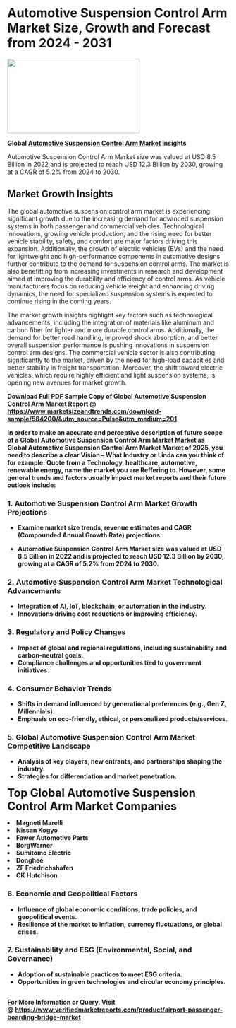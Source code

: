 <H1>Automotive Suspension Control Arm Market Size, Growth and Forecast from 2024 - 2031</H1><img class="aligncenter size-medium wp-image-584254" src="https://thirdeyenews.in/wp-content/uploads/2024/09/Global-Market-Research-300x168.jpeg" alt="" width="300" height="168" /><p><strong>Global&nbsp;<a href="https://www.marketsizeandtrends.com/download-sample/584200/&amp;utm_source=Pulse&amp;utm_medium=201">Automotive Suspension Control Arm Market</a> Insights</strong></p><p>Automotive Suspension Control Arm Market size was valued at USD 8.5 Billion in 2022 and is projected to reach USD 12.3 Billion by 2030, growing at a CAGR of 5.2% from 2024 to 2030.</p><p><h2>Market Growth Insights</h2> <p>The global automotive suspension control arm market is experiencing significant growth due to the increasing demand for advanced suspension systems in both passenger and commercial vehicles. Technological innovations, growing vehicle production, and the rising need for better vehicle stability, safety, and comfort are major factors driving this expansion. Additionally, the growth of electric vehicles (EVs) and the need for lightweight and high-performance components in automotive designs further contribute to the demand for suspension control arms. The market is also benefitting from increasing investments in research and development aimed at improving the durability and efficiency of control arms. As vehicle manufacturers focus on reducing vehicle weight and enhancing driving dynamics, the need for specialized suspension systems is expected to continue rising in the coming years.</p> <p><strong></strong></p> <p>The market growth insights highlight key factors such as technological advancements, including the integration of materials like aluminum and carbon fiber for lighter and more durable control arms. Additionally, the demand for better road handling, improved shock absorption, and better overall suspension performance is pushing innovations in suspension control arm designs. The commercial vehicle sector is also contributing significantly to the market, driven by the need for high-load capacities and better stability in freight transportation. Moreover, the shift toward electric vehicles, which require highly efficient and light suspension systems, is opening new avenues for market growth.</p> <p><strong></p><p><span class=""><strong>Download Full PDF Sample Copy of Global Automotive Suspension Control Arm Market Report</strong> @ <a href="https://www.marketsizeandtrends.com/download-sample/584200/&amp;utm_source=Pulse&amp;utm_medium=201" target="_blank">https://www.marketsizeandtrends.com/download-sample/584200/&amp;utm_source=Pulse&amp;utm_medium=201</a></span></p><p>In order to make an accurate and perceptive description of future scope of a Global&nbsp;Automotive Suspension Control Arm Market Market as Global&nbsp;Automotive Suspension Control Arm Market Market of 2025, you need to describe a clear Vision &ndash; What Industry or Linda can you think of for example: Quote from a Technology, healthcare, automotive, renewable energy, name the market you are Reffering to. However, some general trends and factors usually impact market reports and their future outlook include:</p><h3>1.&nbsp;<strong>Automotive Suspension Control Arm Market Growth Projections</strong></h3><ul><li>Examine market size trends, revenue estimates and CAGR (Compounded Annual Growth Rate) projections.</li><li><p>Automotive Suspension Control Arm Market size was valued at USD 8.5 Billion in 2022 and is projected to reach USD 12.3 Billion by 2030, growing at a CAGR of 5.2% from 2024 to 2030.</p></li></ul><h3>2.&nbsp;<strong>Automotive Suspension Control Arm Market Technological Advancements</strong></h3><ul><li>Integration of AI, IoT, blockchain, or automation in the industry.</li><li>Innovations driving cost reductions or improving efficiency.</li></ul><h3>3.&nbsp;<strong>Regulatory and Policy Changes</strong></h3><ul><li>Impact of global and regional regulations, including sustainability and carbon-neutral goals.</li><li>Compliance challenges and opportunities tied to government initiatives.</li></ul><h3>4.&nbsp;<strong>Consumer Behavior Trends</strong></h3><ul><li>Shifts in demand influenced by generational preferences (e.g., Gen Z, Millennials).</li><li>Emphasis on eco-friendly, ethical, or personalized products/services.</li></ul><h3>5.&nbsp;<strong>Global Automotive Suspension Control Arm Market Competitive Landscape</strong></h3><ul><li>Analysis of key players, new entrants, and partnerships shaping the industry.</li><li>Strategies for differentiation and market penetration.</li></ul><p data-pm-slice="1 1 []"><span style="color: inherit; font-family: inherit; font-size: 25px;">Top Global Automotive Suspension Control Arm Market Companies</span></p><div class="" data-test-id=""><p><li>Magneti Marelli</li><li> Nissan Kogyo</li><li> Fawer Automotive Parts</li><li> BorgWarner</li><li> Sumitomo Electric</li><li> Donghee</li><li> ZF Friedrichshafen</li><li> CK Hutchison</li></p></div><h3>6.&nbsp;<strong>Economic and Geopolitical Factors</strong></h3><ul><li>Influence of global economic conditions, trade policies, and geopolitical events.</li><li>Resilience of the market to inflation, currency fluctuations, or global crises.</li></ul><h3>7.&nbsp;<strong>Sustainability and ESG (Environmental, Social, and Governance)</strong></h3><ul><li>Adoption of sustainable practices to meet ESG criteria.</li><li>Opportunities in green technologies and circular economy principles.</li></ul><h2><strong style="font-size: 14px;">For More Information or Query, Visit @&nbsp;</strong><a style="background-color: #ffffff; font-size: 14px;" href="https://www.marketsizeandtrends.com/report/automotive-suspension-control-arm-market/" target="_blank">https://www.verifiedmarketreports.com/product/airport-passenger-boarding-bridge-market</a></h2>
